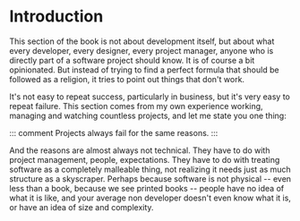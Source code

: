 # Introduction

This section of the book is not about development itself, but about what every developer, every designer, every project manager, anyone who is directly part of a software project should know. It is of course a bit opinionated. But instead of trying to find a perfect formula that should be followed as a religion, it tries to point out things that don't work.

It's not easy to repeat success, particularly in business, but it's very easy to repeat failure. This section comes from my own experience working, managing and watching countless projects, and let me state you one thing:

::: comment
Projects always fail for the same reasons.
:::

And the reasons are almost always not technical. They have to do with project management, people, expectations. They have to do with treating software as a completely malleable thing, not realizing it needs just as much structure as a skyscraper. Perhaps because software is not physical -- even less than a book, because we see printed books -- people have no idea of what it is like, and your average non developer doesn't even know what it is, or have an idea of size and complexity.

